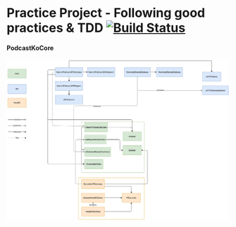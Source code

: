 
# Practice Project - Following good practices & TDD [![Build Status](https://travis-ci.com/johnroque/PodcastKo.svg?branch=master)](https://travis-ci.com/johnroque/PodcastKo)
#### PodcastKoCore
![PodcastKoCore](PodcastKoCore.png)
